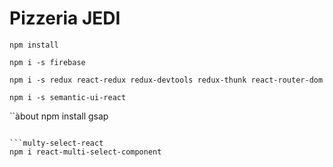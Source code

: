 # Pizzeria JEDI

```shell
npm install
```

```shell
npm i -s firebase

npm i -s redux react-redux redux-devtools redux-thunk react-router-dom

```

```shell
npm i -s semantic-ui-react
```

``àbout
npm install gsap    
```

```multy-select-react
npm i react-multi-select-component
```